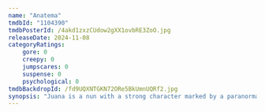 ```yaml
---
name: "Anatema"
tmdbId: "1104390"
tmdbPosterId: /4akd1zxzCUdow2gXX1ovbRE3ZoO.jpg
releaseDate: 2024-11-08
categoryRatings:
    gore: 0
    creepy: 0
    jumpscares: 0
    suspense: 0
    psychological: 0
tmdbBackdropId: /fd9UQXNTGKN72ORe5BkUmnUQRf2.jpg
synopsis: "Juana is a nun with a strong character marked by a paranormal experience. A mysterious order from the Archbishopric will take her to an old church in old Madrid, built on a network of passageways of unknown origin. There, Juana will discover that in the bowels of the building there is something prior to the legends that are explained about that place. And the Evil that lives there has begun to infect the exterior."
---
```

